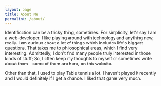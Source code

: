 ```yaml
---
layout: page
title: About Me
permalink: /about/
---
```


<!-- <div class="man-title">
	Identification can be a tricky thing, sometimes. For simplicity, let's say I am a webdeveloper. I like playing
	around with technology and anything new. I am curious about a lot of things which includes life's biggest
	questions. That takes me to philosophical areas, which I find very interesting.


</div> -->

Identification can be a tricky thing, sometimes. For simplicity, let's say I am a web-developer. I like playing
around with technology and anything new, really. I am curious about a lot of things which includes life's biggest
questions. That takes me to philosophical areas, which I find very interesting. Admittedly, I don't find many people truly interested in those kinds of stuff; So, I often keep my thoughts to myself or sometimes write about them - some of them are here, on this website.

Other than that, I used to play Table tennis a lot. I haven't played it recently and I would definitely if I get a chance. I liked that game very much. 



<!-- <div class="manual manual-title">
	Posting
</div> -->

<!-- <div class="manual-content">

		- Create a .markdown file inside <code class="highlighter-rouge">_posts</code> folder.<br>
		- Name the file according to the format YY-MM-DD-[short name for your post].<br>
		&nbsp;&nbsp;&nbsp;<code>2016-03-30-i-love-design.markdown</code><br />
		- Write the <a href="jekyll">Front Matter</a> and content in the file.<br><br> -->

<!-- </div> -->